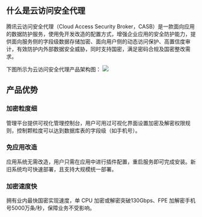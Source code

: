 ## 什么是云访问安全代理
腾讯云访问安全代理（Cloud Access Security Broker，CASB）是一款面向应用的数据防护服务，使用免开发改造的配置方式，增强企业应用的安全防护能力，提供面向服务侧的字段级数据存储加密、面向用户侧的动态访问保护、高置信度审计，有效防护内外部数据安全威胁，同时支持国密，满足密码合规及国密整改需求。

下图所示为云访问安全代理产品架构图：
![](https://main.qcloudimg.com/raw/d72752a1afef968771dbc91bafe4399f.png)



## 产品优势

### 加密粒度细
管理平台提供可视化管理控制台，用户可用过可视化界面设置加密及解密权限规则，控制颗粒度可以达到数据库表的字段级（如手机号）。

### 免应用改造
应用系统无需改造，用户只需在应用中进行插件配置，重启服务即可完成安装。新旧系统均可快速部署，且支持大规模统一部署。

### 加密速度快
拥有业内最快国密实现速度，单 CPU 加密或解密突破130Gbps、FPE 加解密手机号5000万条/秒，保障业务不受影响。
